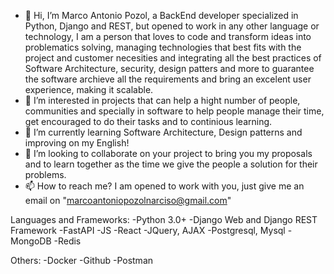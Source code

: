 - 👋 Hi, I’m Marco Antonio Pozol, a BackEnd developer specialized in Python, Django and REST, but opened to work in any other language or technology, I am a person that loves to code and transform ideas into problematics solving, managing technologies that best fits with the project and customer necesities and integrating all the best practices of Software Architecture, security, design patters and more to guarantee the software archieve all the requirements and bring an excelent user experience, making it scalable.
- 👀 I’m interested in projects that can help a hight number of people, communities and specially in software to help people manage their time, get encouraged to do their tasks and to continious learning.
- 🌱 I’m currently learning Software Architecture, Design patterns and improving on my English!
- 💞️ I’m looking to collaborate on your project to bring you my proposals and to learn together as the time we give the people a solution for their problems.
- 📫 How to reach me? I am opened to work with you, just give me an email on "marcoantoniopozolnarciso@gmail.com"

Languages and Frameworks:
-Python 3.0+
-Django Web and Django REST Framework
-FastAPI
-JS
-React
-JQuery, AJAX
-Postgresql, Mysql
-MongoDB
-Redis

Others:
-Docker
-Github
-Postman
